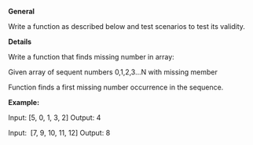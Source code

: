 **General**

Write a function as described below and test scenarios to test its validity.

**Details**

Write a function that finds missing number in array: 

Given array of sequent numbers 0,1,2,3...N with missing member

Function finds a first missing number occurrence in the sequence.

**Example:**

Input: [5, 0, 1, 3, 2]
Output: 4

Input:  [7, 9, 10, 11, 12]
Output: 8
